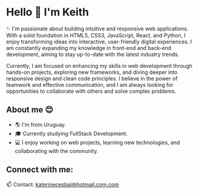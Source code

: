 # Hello 👋 I'm Keith

✨ I'm passionate about building intuitive and responsive web applications. With a solid foundation in HTML5, CSS3, JavaScript, React, and Python, I enjoy transforming ideas into interactive, user-friendly digital experiences. I am constantly expanding my knowledge in front-end and back-end development, aiming to stay up-to-date with the latest industry trends.

Currently, I am focused on enhancing my skills in web development through hands-on projects, exploring new frameworks, and diving deeper into responsive design and clean code principles. I believe in the power of teamwork and effective communication, and I am always looking for opportunities to collaborate with others and solve complex problems.

## About me 😊

- 🌎 I'm from Uruguay.
- 🎓 Currently studying FullStack Development.
- 💻 I enjoy working on web projects, learning new technologies, and collaborating with the community.

## Connect with me:
📫 Contact: katerinecesbal@hotmail.com.com
